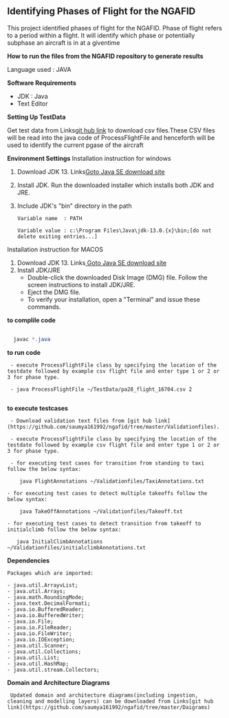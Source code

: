 

## Identifying Phases of Flight for the NGAFID

   This project identified phases of flight for the NGAFID. Phase of flight refers to a period within a flight.
   It will identify which phase or potentially subphase an aircraft is in at a giventime


**How to run the files from the NGAFID repository to generate results**


 Language used : JAVA

 **Software Requirements** 

 - JDK : Java
 - Text Editor

  **Setting Up TestData**
   
   Get test data from Links[git hub link](https://github.com/saumya161992/ngafid) to download csv files.These CSV files will be read into the java code of ProcessFlightFile and henceforth will be used to identify the current pgase of the aircraft
  





**Environment Settings**
  Installation instruction for windows

1. Download JDK 13. Links[Goto Java SE download site](https://www.oracle.com/java/technologies/javase-downloads.html) 
2. Install JDK. Run the downloaded installer which installs both JDK and JRE.
3. Include JDK's "bin" directory in the path
  
    ```
   Variable name  : PATH

   Variable value : c:\Program Files\Java\jdk-13.0.{x}\bin;[do not delete exiting entries...]
   
   ```
  Installation instruction for MACOS

1. Download JDK 13. Links[ Goto Java SE download site ](https://www.oracle.com/java/technologies/javase-downloads.html) 
2.  Install JDK/JRE
    - Double-click the downloaded Disk Image (DMG) file. Follow the screen instructions to install JDK/JRE.
    - Eject the DMG file.
    - To verify your installation, open a "Terminal" and issue these commands. 

__to complile code__


```JAVA
 
  javac *.java

```
__to run code__

```
 - execute ProcessFlightFile class by specifying the location of the testdate followed by example csv flight file and enter type 1 or 2 or 3 for phase type.

 - java ProcessFlightFile ~/TestData/pa28_flight_16704.csv 2


```

__to execute testcases__

```
 - Download validation text files from [git hub link](https://github.com/saumya161992/ngafid/tree/master/Validationfiles).

 - execute ProcessFlightFile class by specifying the location of the testdate followed by example csv flight file and enter type 1 or 2 or 3 for phase type.

 - for executing test cases for transition from standing to taxi follow the below syntax:
  
    java FlightAnnotations ~/Validationfiles/TaxiAnnotations.txt

- for executing test cases to detect multiple takeoffs follow the below syntax:
 
    java TakeOffAnnotations ~/Validationfiles/Takeoff.txt

- for executing test cases to detect transition from takeoff to initialclimb follow the below syntax:
 
   java InitialClimbAnnotations ~/Validationfiles/initialclimbAnnotations.txt

 ```


   **Dependencies**

    Packages which are imported:
 
    - java.util.ArrayvList;
    - java.util.Arrays;
    - java.math.RoundingMode;
    - java.text.DecimalFormati;
    - java.io.BufferedReader;
    - java.io.BufferedWriter;
    - java.io.File;
    - java.io.FileReader;
    - java.io.FileWriter;
    - java.io.IOException;
    - java.util.Scanner;
    - java.util.Collections;
    - java.util.List;
    - java.util.HashMap;
    - java.util.stream.Collectors;


**Domain and Architecture Diagrams** 

     Updated domain and architecture diagrams(including ingestion, cleaning and modelling layers) can be downloaded from Links[git hub link](https://github.com/saumya161992/ngafid/tree/master/Daigrams)
